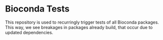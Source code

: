 # Bioconda Tests

This repository is used to recurringly trigger tests of all Bioconda packages.
This way, we see breakages in packages already build, that occur due to updated dependencies.
